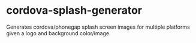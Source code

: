 cordova-splash-generator
========================

Generates cordova/phonegap splash screen images for multiple platforms given a logo and background color/image.
